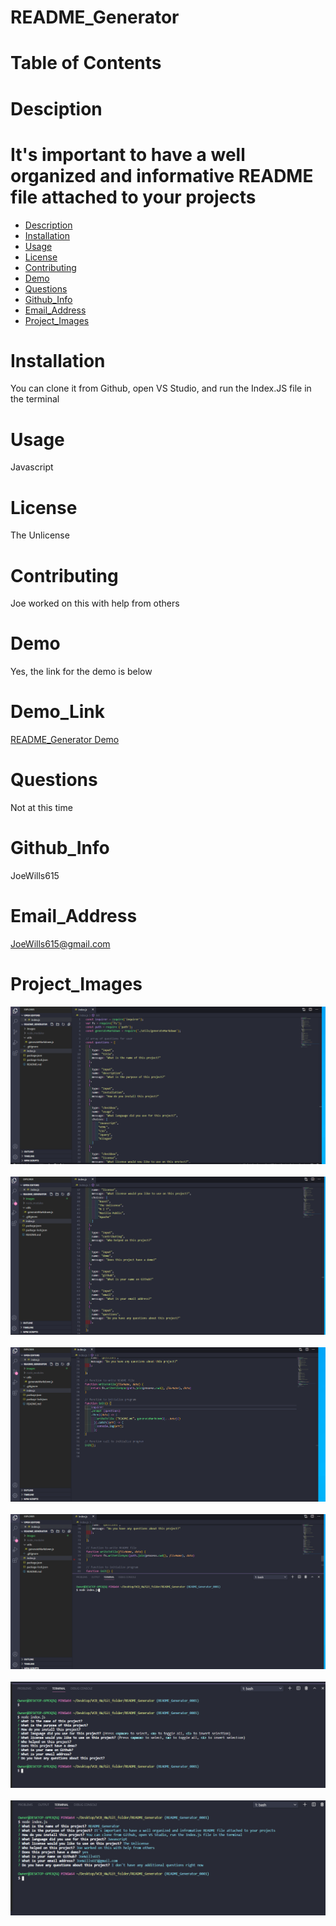 # README_Generator

# Table of Contents

# Desciption

  It's important to have a well organized and informative README file attached to your projects
=======
* [Description](#description)
* [Installation](#installation)
* [Usage](#usage)
* [License](#license)
* [Contributing](#contributing)
* [Demo](#demo)
* [Questions](#questions)
* [Github_Info](#github_info)
* [Email_Address](#email_address)
* [Project_Images](#project_images)

# Installation
  You can clone it from Github, open VS Studio, and run the Index.JS file in the terminal

# Usage
  Javascript

# License
  The Unlicense

# Contributing
  Joe worked on this with help from others

# Demo
  Yes, the link for the demo is below

# Demo_Link
  [README_Generator Demo](https://drive.google.com/file/d/1L0TKOWWN13dmA5Cysw9s4uufbqDITs5E/view)

# Questions
  Not at this time

# Github_Info
  JoeWills615

# Email_Address
  JoeWills615@gmail.com

# Project_Images

  <img src="./images/readme_01.PNG">

  <br/>
  <br/>

  <img src="./images/readme_02.PNG">
  
  <br/>
  <br/>

  <img src="./images/readme_03.PNG">

  <br/>
  <br/>

  <img src="./images/readme_04.PNG">

  <br/>
  <br/>

  <img src="./images/readme_05.PNG">

  <br/> 
  <br/>

  <img src="./images/readme_06.PNG">

 

